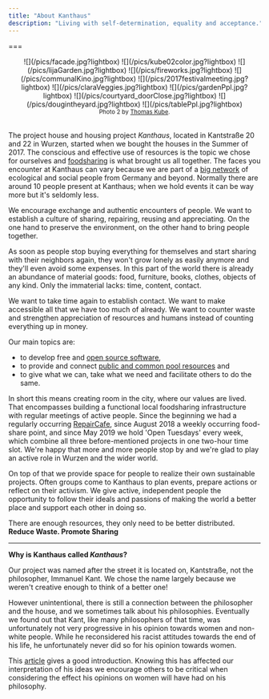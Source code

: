 ```yaml
---
title: "About Kanthaus"
description: "Living with self-determination, equality and acceptance."
---
```


===
<div markdown="1" style="text-align: center;">
  ![](/pics/facade.jpg?lightbox)
  ![](/pics/kube02color.jpg?lightbox)
  ![](/pics/lijaGarden.jpg?lightbox)
  ![](/pics/fireworks.jpg?lightbox)
  ![](/pics/communalKino.jpg?lightbox)
  ![](/pics/2017festivalmeeting.jpg?lightbox)
  ![](/pics/claraVeggies.jpg?lightbox)
  ![](/pics/gardenPpl.jpg?lightbox)
  ![](/pics/courtyard_doorClose.jpg?lightbox)
  ![](/pics/dougintheyard.jpg?lightbox)
  ![](/pics/tablePpl.jpg?lightbox)
  <br>
  <sub>Photo 2 by <a href="http://thomaskube.de">Thomas Kube</a>.</sub>
</div>
<br>

The project house and housing project _Kanthaus_, located in Kantstraße 20 and 22 in Wurzen, started when we bought the houses in the Summer of 2017. The conscious and effective use of resources is the topic we chose for ourselves and [foodsharing](../foodsharing) is what brought us all together. The faces you encounter at Kanthaus can vary because we are part of a [big network](https://yunity.org) of ecological and social people from Germany and beyond. Normally there are around 10 people present at Kanthaus; when we hold events it can be way more but it's seldomly less.

We encourage exchange and authentic encounters of people. We want to establish a culture of sharing, repairing, reusing and appreciating. On the one hand to preserve the environment, on the other hand to bring people together.

As soon as people stop buying everything for themselves and start sharing with their neighbors again, they won't grow lonely as easily anymore and they'll even avoid some expenses. In this part of the world there is already an abundance of material goods: food, furniture, books, clothes, objects of any kind. Only the immaterial lacks: time, content, contact.

We want to take time again to establish contact. We want to make accessible all that we have too much of already. We want to counter waste and strengthen appreciation of resources and humans instead of counting everything up in money.

Our main topics are:
- to develop free and [open source software](https://en.wikipedia.org/wiki/Open-source_software_movement),
- to provide and connect [public and common pool resources](https://en.wikipedia.org/wiki/Commons) and
- to give what we can, take what we need and facilitate others to do the same.

In short this means creating room in the city, where our values are lived. That encompasses building a functional local foodsharing infrastructure with regular meetings of active people. Since the beginning we had a regularly occurring [RepairCafe](../repaircafe), since August 2018 a weekly occurring food-share point, and since May 2019 we hold 'Open Tuesdays' every week, which combine all three before-mentioned projects in one two-hour time slot. We're happy that more and more people stop by and we're glad to play an active role in Wurzen and the wider world.

On top of that we provide space for people to realize their own sustainable projects. Often groups come to Kanthaus to plan events, prepare actions or reflect on their activism. We give active, independent people the opportunity to follow their ideals and passions of making the world a better place and support each other in doing so.

There are enough resources, they only need to be better distributed.</br>
**Reduce Waste. Promote Sharing**

<style>
img {
  height: 200px;
  padding: 5px;
}
</style>

---

**Why is Kanthaus called _Kanthaus_?**

Our project was named after the street it is located on, Kantstraße, not the philosopher, Immanuel Kant. We chose the name largely because we weren't creative enough to think of a better one!

However unintentional, there is still a connection between the philosopher and the house, and we sometimes talk about his philosophies. Eventually we found out that Kant, like many philosophers of that time, was unfortunately not very progressive in his opinion towards women and non-white people. While he reconsidered his racist attitudes towards the end of his life, he unfortunately never did so for his opinion towards women.

This [article](https://www.ukrant.nl/magazine/kant-was-a-sexist/?lang=en) gives a good introduction. Knowing this has affected our interpretation of his ideas we encourage others to be critical when considering the effect his opinions on women will have had on his philosophy.

